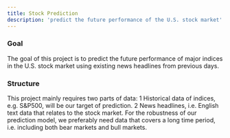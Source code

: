 ```yaml
---
title: Stock Prediction
description: 'predict the future performance of the U.S. stock market'
---
```

### Goal
The goal of this project is to predict the future performance of major indices in the U.S. stock market using existing news headlines from previous days.

### Structure
This project mainly requires two parts of data: 1 Historical data of indices, e.g. S&P500, will be our target of prediction. 2 News headlines, i.e. English text data that relates to the stock market. For the robustness of our prediction model, we preferably need data that covers a long time period, i.e. including both bear markets and bull markets.